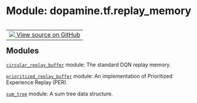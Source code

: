 <div itemscope itemtype="http://developers.google.com/ReferenceObject">
<meta itemprop="name" content="dopamine.tf.replay_memory" />
<meta itemprop="path" content="Stable" />
</div>

# Module: dopamine.tf.replay_memory

<!-- Insert buttons and diff -->

<table class="tfo-notebook-buttons tfo-api nocontent" align="left">
<td>
  <a target="_blank" href="https://github.com/google/dopamine/tree/master/dopamine/tf/replay_memory/__init__.py">
    <img src="https://www.tensorflow.org/images/GitHub-Mark-32px.png" />
    View source on GitHub
  </a>
</td>
</table>







## Modules

[`circular_replay_buffer`](../../dopamine/tf/replay_memory/circular_replay_buffer.md) module: The standard DQN replay memory.

[`prioritized_replay_buffer`](../../dopamine/tf/replay_memory/prioritized_replay_buffer.md) module: An implementation of Prioritized Experience Replay (PER).

[`sum_tree`](../../dopamine/tf/replay_memory/sum_tree.md) module: A sum tree data structure.

